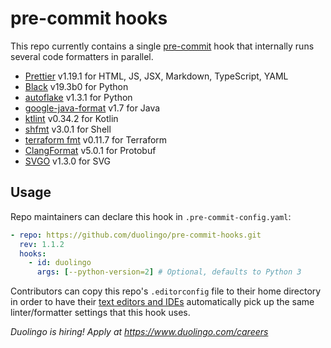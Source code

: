# pre-commit hooks

This repo currently contains a single [pre-commit](https://pre-commit.com/) hook that internally runs several code formatters in parallel.

- [Prettier](https://github.com/prettier/prettier) v1.19.1 for HTML, JS, JSX, Markdown, TypeScript, YAML
- [Black](https://github.com/psf/black) v19.3b0 for Python
- [autoflake](https://github.com/myint/autoflake) v1.3.1 for Python
- [google-java-format](https://github.com/google/google-java-format) v1.7 for Java
- [ktlint](https://github.com/pinterest/ktlint) v0.34.2 for Kotlin
- [shfmt](https://github.com/mvdan/sh) v3.0.1 for Shell
- [terraform fmt](https://github.com/hashicorp/terraform) v0.11.7 for Terraform
- [ClangFormat](https://clang.llvm.org/docs/ClangFormat.html) v5.0.1 for Protobuf
- [SVGO](https://github.com/svg/svgo) v1.3.0 for SVG

## Usage

Repo maintainers can declare this hook in `.pre-commit-config.yaml`:

```yaml
- repo: https://github.com/duolingo/pre-commit-hooks.git
  rev: 1.1.2
  hooks:
    - id: duolingo
      args: [--python-version=2] # Optional, defaults to Python 3
```

Contributors can copy this repo's `.editorconfig` file to their home directory in order to have their [text editors and IDEs](https://editorconfig.org/) automatically pick up the same linter/formatter settings that this hook uses.

_Duolingo is hiring! Apply at https://www.duolingo.com/careers_
